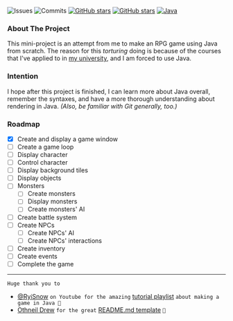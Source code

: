 ![Issues](https://badgen.net/github/issues/manhanbanhcanh/simple-textbased-rpg-game?color=red)
![Commits](https://badgen.net/github/commits/manhanbanhcanh/simple-textbased-rpg-game?color=green)
[![GitHub stars](https://img.shields.io/github/stars/manhanbanhcanh/simple-textbased-rpg-game)](https://github.com/manhanbanhcanh/simple-textbased-rpg-game)
[![GitHub stars](https://img.shields.io/badge/contact-bento-blue)](https://bento.me/ducmanh)
[![Java](https://badgen.net/badge/Java/21.0.7/orange)](https://www.oracle.com/java/)

### About The Project
This mini-project is an attempt from me to make an RPG game using Java from scratch. The reason for this *torturing* doing is because of the courses that I've applied to in [my university](https://www.hanu.vn/), and I am forced to use Java.

### Intention
I hope after this project is finished, I can learn more about Java overall, remember the syntaxes, and have a more thorough understanding about rendering in Java. *(Also, be familiar with Git generally, too.)*

### Roadmap
- [x]  Create and display a game window
- [ ]  Create a game loop
- [ ]  Display character
- [ ]  Control character
- [ ]  Display background tiles
- [ ]  Display objects
- [ ]  Monsters
    - [ ]  Create monsters
    - [ ]  Display monsters
    - [ ]  Create monsters' AI
- [ ]  Create battle system
- [ ]  Create NPCs
    - [ ]  Create NPCs' AI
    - [ ]  Create NPCs' interactions
- [ ]  Create inventory
- [ ]  Create events
- [ ]  Complete the game

---

`Huge thank you to` 
* [@RyiSnow](https://www.youtube.com/@RyiSnow) `on Youtube for the amazing` [tutorial playlist](https://www.youtube.com/playlist?list=PL_QPQmz5C6WUF-pOQDsbsKbaBZqXj4qSq) `about making a game in Java 💓`
* [Othneil Drew](https://github.com/othneildrew) `for the great` [README.md template](https://github.com/othneildrew/Best-README-Template) `💞`